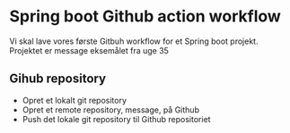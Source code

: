 # Spring boot Github action workflow

Vi skal lave vores første Gitbuh workflow for et Spring boot projekt. Projektet er message eksemålet fra uge 35

## Gihub repository

- Opret et lokalt git repository 
- Opret et remote repository, message, på Github
- Push det lokale git repository til Github repositoriet 
